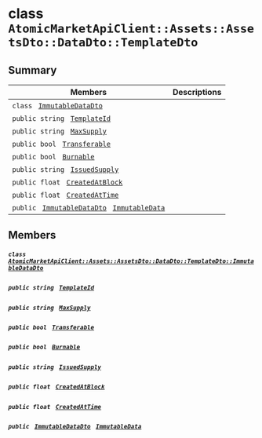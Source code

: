 # class `AtomicMarketApiClient::Assets::AssetsDto::DataDto::TemplateDto` 

## Summary

 Members                                | Descriptions                                
----------------------------------------|---------------------------------------------
`class ` [`ImmutableDataDto`](.github/workflows/documentation/md/AtomicMarketApiClient--Assets--AssetsDto--DataDto--TemplateDto--ImmutableDataDto.md#class_atomic_market_api_client_1_1_assets_1_1_assets_dto_1_1_data_dto_1_1_template_dto_1_1_immutable_data_dto)        | 
`public string ` [`TemplateId`](#class_atomic_market_api_client_1_1_assets_1_1_assets_dto_1_1_data_dto_1_1_template_dto_1a5c685b09e3b7fae8be2d38c8f4803549) | 
`public string ` [`MaxSupply`](#class_atomic_market_api_client_1_1_assets_1_1_assets_dto_1_1_data_dto_1_1_template_dto_1a4dd50194618fac55b4d08b6c93724a32) | 
`public bool ` [`Transferable`](#class_atomic_market_api_client_1_1_assets_1_1_assets_dto_1_1_data_dto_1_1_template_dto_1ab0a2025837cfad369c22e114d1c93d42) | 
`public bool ` [`Burnable`](#class_atomic_market_api_client_1_1_assets_1_1_assets_dto_1_1_data_dto_1_1_template_dto_1a50c30f69b54db362be32720d5cc433bd) | 
`public string ` [`IssuedSupply`](#class_atomic_market_api_client_1_1_assets_1_1_assets_dto_1_1_data_dto_1_1_template_dto_1a3cb7f0ff4cebaec1e75ad6a8a0fbc944) | 
`public float ` [`CreatedAtBlock`](#class_atomic_market_api_client_1_1_assets_1_1_assets_dto_1_1_data_dto_1_1_template_dto_1a0caa720646d595f07067fcc6c44a4b2e) | 
`public float ` [`CreatedAtTime`](#class_atomic_market_api_client_1_1_assets_1_1_assets_dto_1_1_data_dto_1_1_template_dto_1a14bdb6268c108cfc8647325d8aff2078) | 
`public ` [`ImmutableDataDto`](.github/workflows/documentation/md/AtomicMarketApiClient--Assets--AssetsDto--DataDto--TemplateDto--ImmutableDataDto.md#class_atomic_market_api_client_1_1_assets_1_1_assets_dto_1_1_data_dto_1_1_template_dto_1_1_immutable_data_dto)` ` [`ImmutableData`](#class_atomic_market_api_client_1_1_assets_1_1_assets_dto_1_1_data_dto_1_1_template_dto_1a28b34021a1981f45a7e386c19634f80c) | 

## Members

##### `class ` [`AtomicMarketApiClient::Assets::AssetsDto::DataDto::TemplateDto::ImmutableDataDto`](.github/workflows/documentation/md/AtomicMarketApiClient--Assets--AssetsDto--DataDto--TemplateDto--ImmutableDataDto.md#class_atomic_market_api_client_1_1_assets_1_1_assets_dto_1_1_data_dto_1_1_template_dto_1_1_immutable_data_dto) 

##### `public string ` [`TemplateId`](#class_atomic_market_api_client_1_1_assets_1_1_assets_dto_1_1_data_dto_1_1_template_dto_1a5c685b09e3b7fae8be2d38c8f4803549) 

##### `public string ` [`MaxSupply`](#class_atomic_market_api_client_1_1_assets_1_1_assets_dto_1_1_data_dto_1_1_template_dto_1a4dd50194618fac55b4d08b6c93724a32) 

##### `public bool ` [`Transferable`](#class_atomic_market_api_client_1_1_assets_1_1_assets_dto_1_1_data_dto_1_1_template_dto_1ab0a2025837cfad369c22e114d1c93d42) 

##### `public bool ` [`Burnable`](#class_atomic_market_api_client_1_1_assets_1_1_assets_dto_1_1_data_dto_1_1_template_dto_1a50c30f69b54db362be32720d5cc433bd) 

##### `public string ` [`IssuedSupply`](#class_atomic_market_api_client_1_1_assets_1_1_assets_dto_1_1_data_dto_1_1_template_dto_1a3cb7f0ff4cebaec1e75ad6a8a0fbc944) 

##### `public float ` [`CreatedAtBlock`](#class_atomic_market_api_client_1_1_assets_1_1_assets_dto_1_1_data_dto_1_1_template_dto_1a0caa720646d595f07067fcc6c44a4b2e) 

##### `public float ` [`CreatedAtTime`](#class_atomic_market_api_client_1_1_assets_1_1_assets_dto_1_1_data_dto_1_1_template_dto_1a14bdb6268c108cfc8647325d8aff2078) 

##### `public ` [`ImmutableDataDto`](.github/workflows/documentation/md/AtomicMarketApiClient--Assets--AssetsDto--DataDto--TemplateDto--ImmutableDataDto.md#class_atomic_market_api_client_1_1_assets_1_1_assets_dto_1_1_data_dto_1_1_template_dto_1_1_immutable_data_dto)` ` [`ImmutableData`](#class_atomic_market_api_client_1_1_assets_1_1_assets_dto_1_1_data_dto_1_1_template_dto_1a28b34021a1981f45a7e386c19634f80c) 

